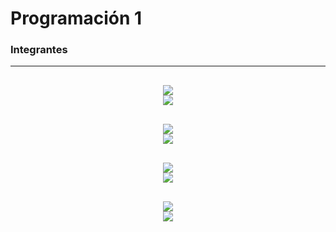 # Programación 1
### Integrantes

---

<!-- Federico Davara -->
<div align="justify">

<!-- Profile -->
  <p align="center">
    <samp>
      <b>
      <br>
        <image src="https://images.weserv.nl/?url=https://avatars.githubusercontent.com/u/63648657?v=latest&h=128&w=128&fit=cover&mask=circle&maxage=7d">
      </b>
      <br>
        <image src="https://readme-typing-svg.herokuapp.com/?font=Iosevka&duration=3000&pause=1000&color=FFFFFF&center=true&width=435&lines=Federico+Gabriel+Davara+Herrera;Legajo%3A+59098;f.davara%40alumno.um.edu.ar">
  </p>
      
<!-- Marcos Díaz -->
<div align="justify">

<!-- Profile -->
  <p align="center">
    <samp>
      <b>
      <br>
        <image src="https://images.weserv.nl/?url=https://avatars.githubusercontent.com/u/102602403?v=latest&h=128&w=128&fit=cover&mask=circle&maxage=7d">
      </b>
      <br>
        <image src="https://readme-typing-svg.herokuapp.com/?font=Iosevka&duration=3000&pause=1000&color=FFFFFF&center=true&width=435&lines=Marcos+Nicolás+Díaz;Legajo%3A+61177;mani.diaz%40alumno.um.edu.ar">
      <br>
      <b>
      </b>
    </samp>
  </p>
      
<!-- Victor Giménez -->
<div align="justify">

<!-- Profile -->
  <p align="center">
    <samp>
      <b>
      <br>
        <image src="https://images.weserv.nl/?url=https://avatars.githubusercontent.com/u/90203317?v=latest&h=128&w=128&fit=cover&mask=circle&maxage=7d">
      </b>
      <br>
        <image src="https://readme-typing-svg.herokuapp.com/?font=Iosevka&duration=3000&pause=1000&color=FFFFFF&center=true&width=435&lines=Victor+Benjam%C3%ADn+Gim%C3%A9nez;Legajo%3A+61174;vb.gimenez%40alumno.um.edu.ar">
      <br>
      <b>
      </b>
    </samp>
  </p>

<!-- Adriano Tisera -->
<div align="justify">

<!-- Profile -->
  <p align="center">
    <samp>
      <b>
      <br>
        <image src="https://images.weserv.nl/?url=https://avatars.githubusercontent.com/u/96461803?v=latest&h=128&w=128&fit=cover&mask=circle&maxage=7d">
      </b>
      <br>
        <image src="https://readme-typing-svg.herokuapp.com/?font=Iosevka&duration=3000&pause=1000&color=FFFFFF&center=true&width=435&lines=Adriano+Gabriel+Tisera+Aguilera;Legajo%3A+59059;ag.tisera%40alumno.um.edu.ar">
      <br>
      <b>
      </b>
    </samp>

